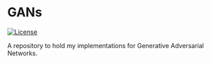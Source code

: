 # GANs
[![License](https://img.shields.io/github/license/mashape/apistatus.svg?maxAge=2592000)](https://github.com/ShobhitLamba/GANs/blob/master/LICENSE)

A repository to hold my implementations for Generative Adversarial Networks.
